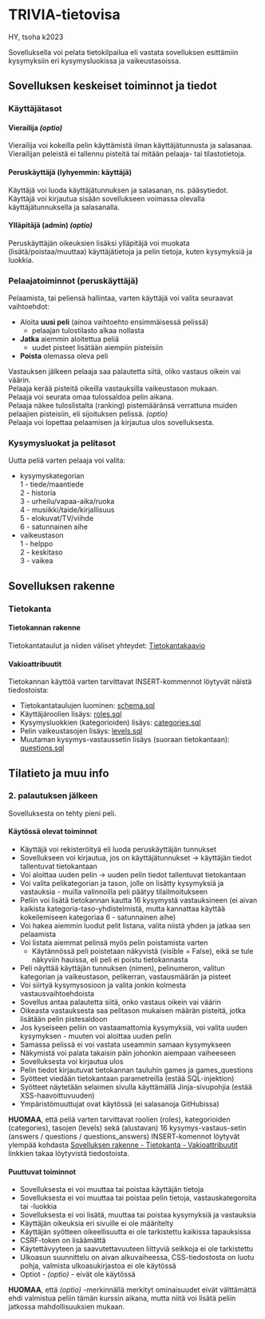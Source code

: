 # TRIVIA-tietovisa
HY, tsoha k2023

Sovelluksella voi pelata tietokilpailua eli vastata sovelluksen esittämiin kysymyksiin eri kysymysluokissa ja vaikeustasoissa.  

## Sovelluksen keskeiset toiminnot ja tiedot

### Käyttäjätasot

#### Vierailija    *(optio)*
Vierailija voi kokeilla pelin käyttämistä ilman käyttäjätunnusta ja salasanaa.  
Vierailijan peleistä ei tallennu pisteitä tai mitään pelaaja- tai tilastotietoja.  

#### Peruskäyttäjä (lyhyemmin: käyttäjä)
Käyttäjä voi luoda käyttäjätunnuksen ja salasanan, ns. pääsytiedot.   
Käyttäjä voi kirjautua sisään sovellukseen voimassa olevalla käyttäjätunnuksella ja salasanalla.  

#### Ylläpitäjä (admin)    *(optio)*
Peruskäyttäjän oikeuksien lisäksi ylläpitäjä voi muokata (lisätä/poistaa/muuttaa) käyttäjätietoja ja pelin tietoja, kuten kysymyksiä ja luokkia.  

### Pelaajatoiminnot (peruskäyttäjä)

Pelaamista, tai peliensä hallintaa, varten käyttäjä voi valita seuraavat vaihtoehdot:  
* Aloita **uusi peli** (ainoa vaihtoehto ensimmäisessä pelissä)  
  - pelaajan tulostilasto alkaa nollasta  
* **Jatka** aiemmin aloitettua peliä  
  - uudet pisteet lisätään aiempiin pisteisiin  
* **Poista** olemassa oleva peli  

Vastauksen jälkeen pelaaja saa palautetta siitä, oliko vastaus oikein vai väärin.   
Pelaaja kerää pisteitä oikeilla vastauksilla vaikeustason mukaan.   
Pelaaja voi seurata omaa tulossaldoa pelin aikana.  
Pelaaja näkee tuloslistalta (ranking) pistemääränsä verrattuna muiden pelaajien pisteisiin, eli sijoituksen pelissä.    *(optio)*  
Pelaaja voi lopettaa pelaamisen ja kirjautua ulos sovelluksesta.   

### Kysymysluokat ja pelitasot

Uutta peliä varten pelaaja voi valita:   
* kysymyskategorian   
  1 - tiede/maantiede   
  2 - historia    
  3 - urheilu/vapaa-aika/ruoka   
  4 - musiikki/taide/kirjallisuus   
  5 - elokuvat/TV/viihde   
  6 - satunnainen aihe   
* vaikeustason   
  1 - helppo   
  2 - keskitaso   
  3 - vaikea   

## Sovelluksen rakenne

### Tietokanta

#### Tietokannan rakenne
Tietokantataulut ja niiden väliset yhteydet: [Tietokantakaavio](https://github.com/a-bzzzz/trivia/blob/main/documentation/db_structure.png)

#### Vakioattribuutit
Tietokannan käyttöä varten tarvittavat INSERT-kommennot löytyvät näistä tiedostoista:
* Tietokantataulujen luominen: 					                        [schema.sql](https://github.com/a-bzzzz/trivia/blob/main/schema.sql)
* Käyttäjäroolien lisäys: 					                            [roles.sql](https://github.com/a-bzzzz/trivia/blob/main/roles.sql)
* Kysymysluokkien (kategorioiden) lisäys: 			                [categories.sql](https://github.com/a-bzzzz/trivia/blob/main/categories.sql)
* Pelin vaikeustasojen lisäys: 					                        [levels.sql](https://github.com/a-bzzzz/trivia/blob/main/levels.sql)
* Muutaman kysymys-vastaussetin lisäys (suoraan tietokantaan): 	[questions.sql](https://github.com/a-bzzzz/trivia/blob/main/questions.sql)
    
## Tilatieto ja muu info

### 2. palautuksen jälkeen

Sovelluksesta on tehty pieni peli.

#### Käytössä olevat toiminnot
- Käyttäjä voi rekisteröityä eli luoda peruskäyttäjän tunnukset
- Sovellukseen voi kirjautua, jos on käyttäjätunnukset -> käyttäjän tiedot tallentuvat tietokantaan
- Voi aloittaa uuden pelin -> uuden pelin tiedot tallentuvat tietokantaan
- Voi valita pelikategorian ja tason, jolle on lisätty kysymyksiä ja vastauksia - muilla valinnoilla peli päätyy tilailmoitukseen
- Peliin voi lisätä tietokannan kautta 16 kysymystä vastauksineen (ei aivan kaikista kategoria-taso-yhdistelmistä, mutta kannattaa käyttää kokeilemiseen kategoriaa 6 - satunnainen aihe)
- Voi hakea aiemmin luodut pelit listana, valita niistä yhden ja jatkaa sen pelaamista
- Voi listata aiemmat pelinsä myös pelin poistamista varten
  - Käytännössä peli poistetaan näkyvistä (visible = False), eikä se tule näkyviin hauissa, eli peli ei poistu tietokannasta
- Peli näyttää käyttäjän tunnuksen (nimen), pelinumeron, valitun kategorian ja vaikeustason, pelikerran, vastausmäärän ja pisteet
- Voi siirtyä kysymysosioon ja valita jonkin kolmesta vastausvaihtoehdoista
- Sovellus antaa palautetta siitä, onko vastaus oikein vai väärin
- Oikeasta vastauksesta saa pelitason mukaisen määrän pisteitä, jotka lisätään pelin pistesaldoon
- Jos kyseiseen peliin on vastaamattomia kysymyksiä, voi valita uuden kysymyksen - muuten voi aloittaa uuden pelin
- Samassa pelissä ei voi vastata useammin samaan kysymykseen
- Näkymistä voi palata takaisin päin johonkin aiempaan vaiheeseen
- Sovelluksesta voi kirjautua ulos
- Pelin tiedot kirjautuvat tietokannan tauluhin games ja games_questions
- Syötteet viedään tietokantaan parametreilla (estää SQL-injektion)
- Syötteet näytetään selaimen sivulla käyttämällä Jinja-sivupohjia (estää XSS-haavoittuvuuden)
- Ympäristömuuttujat ovat käytössä (ei salasanoja GitHubissa)

**HUOMAA**, että peliä varten tarvittavat roolien (roles), kategorioiden (categories), tasojen (levels) sekä (alustavan) 16 kysymys-vastaus-setin (answers / questions / questions_answers) INSERT-komennot löytyvät ylempää kohdasta [Sovelluksen rakenne - Tietokanta - Vakioattribuutit](https://github.com/a-bzzzz/trivia/blob/main/README.md#vakioattribuutit) linkkien takaa löytyvistä tiedostoista.

#### Puuttuvat toiminnot
- Sovelluksesta ei voi muuttaa tai poistaa käyttäjän tietoja
- Sovelluksesta ei voi muuttaa tai poistaa pelin tietoja, vastauskategoroita tai -luokkia
- Sovelluksesta ei voi lisätä, muuttaa tai poistaa kysymyksiä ja vastauksia
- Käyttäjän oikeuksia eri sivuille ei ole määritelty
- Käyttäjän syötteen oikeellisuutta ei ole tarkistettu kaikissa tapauksissa
- CSRF-token on lisäämättä
- Käytettävyyteen ja saavutettavuuteen liittyviä seikkoja ei ole tarkistettu
- Ulkoasun suunnittelu on aivan alkuvaiheessa, CSS-tiedostosta on luotu pohja, valmista ulkoasukirjastoa ei ole käytössä
- Optiot - *(optio)* - eivät ole käytössä
  
**HUOMAA**, että *(optio)* -merkinnällä merkityt ominaisuudet eivät välttämättä ehdi valmistua peliin tämän kurssin aikana, mutta niitä voi lisätä peliin jatkossa mahdollisuuksien mukaan.
